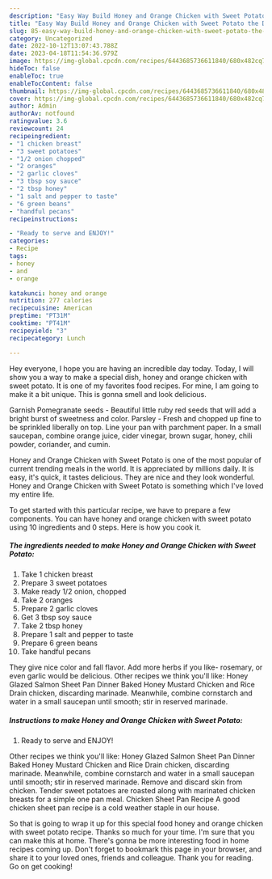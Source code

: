 ```yaml
---
description: "Easy Way Build Honey and Orange Chicken with Sweet Potato the Delicious"
title: "Easy Way Build Honey and Orange Chicken with Sweet Potato the Delicious"
slug: 85-easy-way-build-honey-and-orange-chicken-with-sweet-potato-the-delicious
category: Uncategorized
date: 2022-10-12T13:07:43.788Z
date: 2023-04-18T11:54:36.979Z
image: https://img-global.cpcdn.com/recipes/6443685736611840/680x482cq70/honey-and-orange-chicken-with-sweet-potato-recipe-main-photo.jpg
hideToc: false
enableToc: true
enableTocContent: false
thumbnail: https://img-global.cpcdn.com/recipes/6443685736611840/680x482cq70/honey-and-orange-chicken-with-sweet-potato-recipe-main-photo.jpg
cover: https://img-global.cpcdn.com/recipes/6443685736611840/680x482cq70/honey-and-orange-chicken-with-sweet-potato-recipe-main-photo.jpg
author: Admin
authorAv: notfound
ratingvalue: 3.6
reviewcount: 24
recipeingredient:
- "1 chicken breast"
- "3 sweet potatoes"
- "1/2 onion chopped"
- "2 oranges"
- "2 garlic cloves"
- "3 tbsp soy sauce"
- "2 tbsp honey"
- "1 salt and pepper to taste"
- "6 green beans"
- "handful pecans"
recipeinstructions:

- "Ready to serve and ENJOY!"
categories:
- Recipe
tags:
- honey
- and
- orange

katakunci: honey and orange 
nutrition: 277 calories
recipecuisine: American
preptime: "PT31M"
cooktime: "PT41M"
recipeyield: "3"
recipecategory: Lunch

---
```



Hey everyone, I hope you are having an incredible day today. Today, I will show you a way to make a special dish, honey and orange chicken with sweet potato. It is one of my favorites food recipes. For mine, I am going to make it a bit unique. This is gonna smell and look delicious.

Garnish Pomegranate seeds - Beautiful little ruby red seeds that will add a bright burst of sweetness and color. Parsley - Fresh and chopped up fine to be sprinkled liberally on top. Line your pan with parchment paper. In a small saucepan, combine orange juice, cider vinegar, brown sugar, honey, chili powder, coriander, and cumin.

Honey and Orange Chicken with Sweet Potato is one of the most popular of current trending meals in the world. It is appreciated by millions daily. It is easy, it's quick, it tastes delicious. They are nice and they look wonderful. Honey and Orange Chicken with Sweet Potato is something which I've loved my entire life.


To get started with this particular recipe, we have to prepare a few components. You can have honey and orange chicken with sweet potato using 10 ingredients and 0 steps. Here is how you cook it.

<!--inarticleads1-->

##### The ingredients needed to make Honey and Orange Chicken with Sweet Potato:

1. Take 1 chicken breast
1. Prepare 3 sweet potatoes
1. Make ready 1/2 onion, chopped
1. Take 2 oranges
1. Prepare 2 garlic cloves
1. Get 3 tbsp soy sauce
1. Take 2 tbsp honey
1. Prepare 1 salt and pepper to taste
1. Prepare 6 green beans
1. Take handful pecans


They give nice color and fall flavor. Add more herbs if you like- rosemary, or even garlic would be delicious. Other recipes we think you&#39;ll like: Honey Glazed Salmon Sheet Pan Dinner Baked Honey Mustard Chicken and Rice Drain chicken, discarding marinade. Meanwhile, combine cornstarch and water in a small saucepan until smooth; stir in reserved marinade. 

<!--inarticleads2-->

##### Instructions to make Honey and Orange Chicken with Sweet Potato:


1. Ready to serve and ENJOY!

Other recipes we think you&#39;ll like: Honey Glazed Salmon Sheet Pan Dinner Baked Honey Mustard Chicken and Rice Drain chicken, discarding marinade. Meanwhile, combine cornstarch and water in a small saucepan until smooth; stir in reserved marinade. Remove and discard skin from chicken. Tender sweet potatoes are roasted along with marinated chicken breasts for a simple one pan meal. Chicken Sheet Pan Recipe A good chicken sheet pan recipe is a cold weather staple in our house. 

So that is going to wrap it up for this special food honey and orange chicken with sweet potato recipe. Thanks so much for your time. I'm sure that you can make this at home. There's gonna be more interesting food in home recipes coming up. Don't forget to bookmark this page in your browser, and share it to your loved ones, friends and colleague. Thank you for reading. Go on get cooking!
